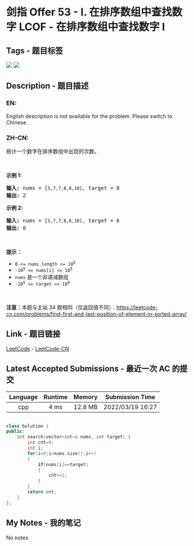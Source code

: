 
# 剑指 Offer 53 - I. 在排序数组中查找数字  LCOF - 在排序数组中查找数字 I

## Tags - 题目标签

 <img src="https://img.shields.io/badge/Array-数组-blue.svg">   <img src="https://img.shields.io/badge/Binary Search-二分查找-blue.svg">  


## Description - 题目描述

### EN:
English description is not available for the problem. Please switch to Chinese.

### ZH-CN:
<p>统计一个数字在排序数组中出现的次数。</p>

<p> </p>

<p><strong>示例 1:</strong></p>

<pre>
<strong>输入:</strong> nums = [<code>5,7,7,8,8,10]</code>, target = 8
<strong>输出:</strong> 2</pre>

<p><strong>示例 2:</strong></p>

<pre>
<strong>输入:</strong> nums = [<code>5,7,7,8,8,10]</code>, target = 6
<strong>输出:</strong> 0</pre>

<p> </p>

<p><strong>提示：</strong></p>

<ul>
	<li><code>0 <= nums.length <= 10<sup>5</sup></code></li>
	<li><code>-10<sup>9</sup> <= nums[i] <= 10<sup>9</sup></code></li>
	<li><code>nums</code> 是一个非递减数组</li>
	<li><code>-10<sup>9</sup> <= target <= 10<sup>9</sup></code></li>
</ul>

<p> </p>

<p><strong>注意：</strong>本题与主站 34 题相同（仅返回值不同）：<a href="https://leetcode-cn.com/problems/find-first-and-last-position-of-element-in-sorted-array/">https://leetcode-cn.com/problems/find-first-and-last-position-of-element-in-sorted-array/</a></p>



## Link - 题目链接

[LeetCode](https://leetcode.com/problems/zai-pai-xu-shu-zu-zhong-cha-zhao-shu-zi-lcof/description/)  -  [LeetCode-CN](https://leetcode.cn/problems/zai-pai-xu-shu-zu-zhong-cha-zhao-shu-zi-lcof/description/)
## Latest Accepted Submissions - 最近一次 AC 的提交


| Language | Runtime | Memory | Submission Time |
|:---:|:---:|:---:|:---:|
| cpp  | 4 ms | 12.8 MB | 2022/03/19 16:27 |

```cpp

class Solution {
public:
    int search(vector<int>& nums, int target) {
        int cnt=0;
        int i;
        for(i=0;i<nums.size();i++)
        {
            if(nums[i]==target)
            {
                cnt+=1;
            }
        }
        return cnt;
    }
};

```
## My Notes - 我的笔记


No notes

